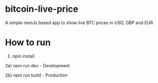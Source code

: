 # bitcoin-live-price
A simple nextJs based app to show live BTC prices in USD, GBP and EUR


# How to run

1) npm install

2a) npm run dev - Development

2b) npm run build - Production
